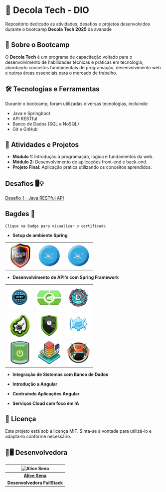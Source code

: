 # 🚀 Decola Tech - DIO

Repositório dedicado às atividades, desafios e projetos desenvolvidos durante o bootcamp **Decola Tech 2025** da avanade 

## 📌 Sobre o Bootcamp
O **Decola Tech** é um programa de capacitação voltado para o desenvolvimento de habilidades técnicas e práticas em tecnologia, abordando conceitos fundamentais de programação, desenvolvimento web e outras áreas essenciais para o mercado de trabalho.

## 🛠 Tecnologias e Ferramentas
Durante o bootcamp, foram utilizadas diversas tecnologias, incluindo:

- Java e Springboot
- API RESTful
- Banco de Dados (SQL e NoSQL)
- Git e GitHub


## 📌 Atividades e Projetos
- **Módulo 1:** Introdução à programação, lógica e fundamentos da web.
- **Módulo 2:** Desenvolvimento de aplicações front-end e back-end.
- **Projeto Final:** Aplicação prática utilizando os conceitos aprendidos.

## Desafios 🖥️💡
[Desafio 1 - Java RESTful API](scr="./desafios/desafio-1") 

## Bagdes 🏅 

`Clique na Badge para visualizar o certificado`

- **Setup de ambiente Spring**

<table>
  <tr>
    <td>
        <a href="https://hermes.dio.me/certificates/LPNYIKFM.pdf"><img src="./img/decola.png" width="80px"></a>
    </td>
      <td>
        <a href="https://hermes.dio.me/certificates/7YMKYANB.pdf"><img src="./img/java.png" width="80px"></a>
    </td>
      <td>
        <a href="https://hermes.dio.me/certificates/Z5JPLGRD.pdf"><img src="./img/java.png" width="80px"></a>
    </td>
  </tr>
  </table>

  - **Desenvolvimento de API's com Spring Framework**

  <table>
  <tr>
    <td>
        <a href="https://hermes.dio.me/certificates/Z1H1DAVO.pdf"><img src="./img/http.png" width="80px"></a>
    </td>
     <td>
        <a href="https://hermes.dio.me/certificates/LHKRHYPH.pdf"><img src="./img/spring.webp" width="80px"></a>
    </td>
     <td>
        <a href="https://hermes.dio.me/certificates/QONQ5JCM.pdf"><img src="./img/maven.webp" width="80px"></a>
    </td>
    </tr>
     <tr>
     <td>
        <a href="https://hermes.dio.me/certificates/YGHAT0VA.pdf"><img src="./img/restspring.webp" width="80px"></a>
    </td>
     <td>
        <a href="https://hermes.dio.me/certificates/AJF7DAY1.pdf"><img src="./img/restspringsecurity.webp" width="80px"></a>
    </td>
     <td>
        <a href="https://hermes.dio.me/certificates/CPTQUGZK.pdf"><img src="./img/b1.webp" width="80px"></a>
    </td>
  </tr>
     <tr>
     <td>
        <a href="https://hermes.dio.me/certificates/D3LWTJZM.pdf"><img src="./img/b3.webp" width="80px"></a>
    </td>
     <td>
        <a href="https://hermes.dio.me/certificates/ILPAH33Y.pdf"><img src="./img/b2.webp" width="80px"></a>
    </td>
     <td>
        <a href=""><img src="./img/b4.webp" width="80px"></a>
    </td>
     
  </tr>
  </table>


  - **Integração de Sistemas com Banco de Dados**

  - **Introdução a Angular**

  - **Contruindo Aplicações Angular**

  - **Serviços Cloud com foco em IA**


## 📜 Licença
Este projeto está sob a licença MIT. Sinta-se à vontade para utilizá-lo e adaptá-lo conforme necessário.

## 👩🖥 Desenvolvedora

| ![Alice Sena][img] |
|:--------------------:|
| [**Alice Sena**](https://www.linkedin.com/in/alicessenapereira/)      |
| **Desenvolvedora FullStack**     |

[img]: https://i.imgur.com/xRyocfv.png
